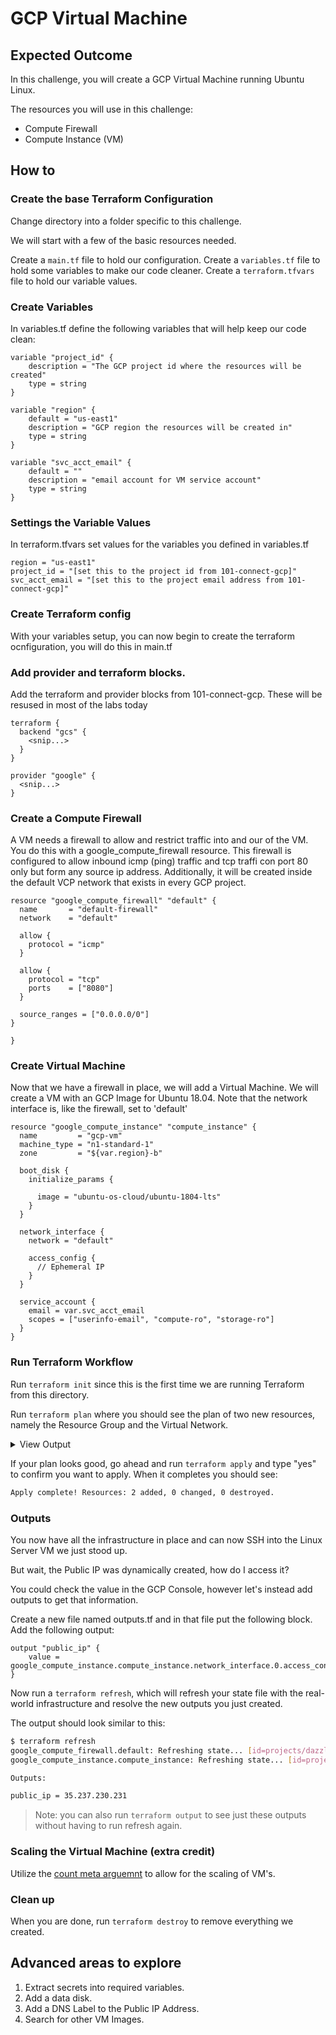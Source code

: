 # GCP Virtual Machine

## Expected Outcome

In this challenge, you will create a GCP Virtual Machine running Ubuntu Linux.

The resources you will use in this challenge:

- Compute Firewall
- Compute Instance (VM)

## How to

### Create the base Terraform Configuration

Change directory into a folder specific to this challenge.

We will start with a few of the basic resources needed.

Create a `main.tf` file to hold our configuration.
Create a `variables.tf` file to hold some variables to make our code cleaner.
Create a `terraform.tfvars` file to hold our variable values.

### Create Variables

In variables.tf define the following variables that will help keep our code clean:

```hcl
variable "project_id" {
    description = "The GCP project id where the resources will be created"
    type = string
}

variable "region" {
    default = "us-east1"
    description = "GCP region the resources will be created in"
    type = string
}

variable "svc_acct_email" {
    default = ""
    description = "email account for VM service account"
    type = string
}
```

### Settings the Variable Values

In terraform.tfvars set values for the variables you defined in variables.tf
```hcl
region = "us-east1"
project_id = "[set this to the project id from 101-connect-gcp]"
svc_acct_email = "[set this to the project email address from 101-connect-gcp]"

```

### Create Terraform config

With your variables setup, you can now begin to create the terraform ocnfiguration, you will do this in main.tf

### Add provider and terraform blocks.

Add the terraform and provider blocks from 101-connect-gcp. These will be resused in most of the labs today

```hcl
terraform {
  backend "gcs" {
    <snip...>
  }
}

provider "google" {
  <snip...>
}
```

### Create a Compute Firewall

A VM needs a firewall to allow and restrict traffic into and our of the VM. You do this with a google_compute_firewall resource.
This firewall is configured to allow inbound icmp (ping) traffic and tcp traffi con port 80 only but form any source ip address.
Additionally, it will be created inside the default VCP network that exists in every GCP project.

```hcl
resource "google_compute_firewall" "default" {
  name       = "default-firewall"
  network    = "default"

  allow {
    protocol = "icmp"
  }

  allow {
    protocol = "tcp"
    ports    = ["8080"]
  }

  source_ranges = ["0.0.0.0/0"]
}

}
```

### Create Virtual Machine

Now that we have a firewall in place, we will add a Virtual Machine.
We will create a VM with an GCP Image for Ubuntu 18.04.
Note that the network interface is, like the firewall, set to 'default'

```hcl
resource "google_compute_instance" "compute_instance" {
  name         = "gcp-vm"
  machine_type = "n1-standard-1"
  zone         = "${var.region}-b"

  boot_disk {
    initialize_params {
      
      image = "ubuntu-os-cloud/ubuntu-1804-lts"
    }
  }

  network_interface {
    network = "default"

    access_config {
      // Ephemeral IP
    }
  }

  service_account {
    email = var.svc_acct_email 
    scopes = ["userinfo-email", "compute-ro", "storage-ro"]
  }
}
```


### Run Terraform Workflow

Run `terraform init` since this is the first time we are running Terraform from this directory.

Run `terraform plan` where you should see the plan of two new resources, namely the Resource Group and the Virtual Network.

<details><summary>View Output</summary>
<p>

```sh
$ terraform plan

Refreshing Terraform state in-memory prior to plan...
The refreshed state will be used to calculate this plan, but will not be
persisted to local or remote state storage.
------------------------------------------------------------------------
An execution plan has been generated and is shown below.
Resource actions are indicated with the following symbols:
  + create

Terraform will perform the following actions:

  # google_compute_firewall.default will be created
  + resource "google_compute_firewall" "default" {
      + creation_timestamp = (known after apply)
      + destination_ranges = (known after apply)
      + direction          = (known after apply)
      + id                 = (known after apply)
      + name               = "default-firewall"
      + network            = "default"
      + priority           = 1000
      + project            = (known after apply)
      + self_link          = (known after apply)
      + source_ranges      = [
          + "0.0.0.0/0",
        ]

      + allow {
          + ports    = [
              + "8080",
            ]
          + protocol = "tcp"
        }
      + allow {
          + ports    = []
          + protocol = "icmp"
        }
    }

  # google_compute_instance.compute_instance will be created
  + resource "google_compute_instance" "compute_instance" {
      + can_ip_forward       = false
      + cpu_platform         = (known after apply)
      + current_status       = (known after apply)
      + deletion_protection  = false
      + guest_accelerator    = (known after apply)
      + id                   = (known after apply)
      + instance_id          = (known after apply)
      + label_fingerprint    = (known after apply)
      + machine_type         = "n1-standard-1"
      + metadata_fingerprint = (known after apply)
      + min_cpu_platform     = (known after apply)
      + name                 = "gcp-vm"
      + project              = (known after apply)
      + self_link            = (known after apply)
      + tags_fingerprint     = (known after apply)
      + zone                 = "us-east1-b"

      + boot_disk {
          + auto_delete                = true
          + device_name                = (known after apply)
          + disk_encryption_key_sha256 = (known after apply)
          + kms_key_self_link          = (known after apply)
          + mode                       = "READ_WRITE"
          + source                     = (known after apply)

          + initialize_params {
              + image  = "ubuntu-os-cloud/ubuntu-1804-lts"
              + labels = (known after apply)
              + size   = (known after apply)
              + type   = (known after apply)
            }
        }

      + network_interface {
          + name               = (known after apply)
          + network            = "default"
          + network_ip         = (known after apply)
          + subnetwork         = (known after apply)
          + subnetwork_project = (known after apply)

          + access_config {
              + nat_ip       = (known after apply)
              + network_tier = (known after apply)
            }
        }

      + scheduling {
          + automatic_restart   = (known after apply)
          + on_host_maintenance = (known after apply)
          + preemptible         = (known after apply)

          + node_affinities {
              + key      = (known after apply)
              + operator = (known after apply)
              + values   = (known after apply)
            }
        }

      + service_account {
          + email  = "dazzling-mantra-271319@appspot.gserviceaccount.com"
          + scopes = [
              + "https://www.googleapis.com/auth/compute.readonly",
              + "https://www.googleapis.com/auth/devstorage.read_only",
              + "https://www.googleapis.com/auth/userinfo.email",
            ]
        }
    }

Plan: 2 to add, 0 to change, 0 to destroy.
```

</p>
</details>

If your plan looks good, go ahead and run `terraform apply` and type "yes" to confirm you want to apply.
When it completes you should see:

```sh
Apply complete! Resources: 2 added, 0 changed, 0 destroyed.
```

### Outputs

You now have all the infrastructure in place and can now SSH into the Linux Server VM we just stood up.

But wait, the Public IP was dynamically created, how do I access it?

You could check the value in the GCP Console, however let's instead add outputs to get that information.

Create a new file named outputs.tf and in that file put the following block. 
Add the following output:

```hcl
output "public_ip" {
    value = google_compute_instance.compute_instance.network_interface.0.access_config.0.nat_ip
}

```

Now run a `terraform refresh`, which will refresh your state file with the real-world infrastructure and resolve the new outputs you just created.

The output should look similar to this:

```sh
$ terraform refresh
google_compute_firewall.default: Refreshing state... [id=projects/dazzling-mantra-271319/global/firewalls/default-firewall]
google_compute_instance.compute_instance: Refreshing state... [id=projects/dazzling-mantra-271319/zones/us-east1-b/instances/gcp-vm]

Outputs:

public_ip = 35.237.230.231
```

> Note: you can also run `terraform output` to see just these outputs without having to run refresh again.


### Scaling the Virtual Machine (extra credit)

Utilize the [count meta arguemnt](https://www.terraform.io/intro/examples/count.html) to allow for the scaling of VM's.

### Clean up

When you are done, run `terraform destroy` to remove everything we created.

## Advanced areas to explore

1. Extract secrets into required variables.
2. Add a data disk.
3. Add a DNS Label to the Public IP Address.
4. Search for other VM Images.
